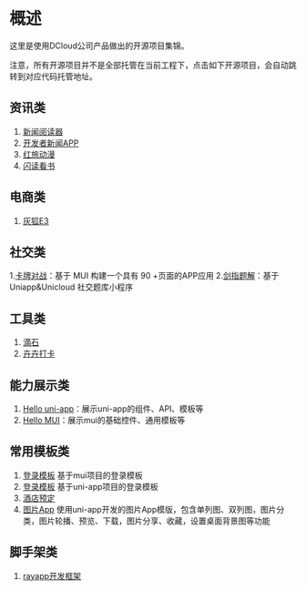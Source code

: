 # 概述
这里是使用DCloud公司产品做出的开源项目集锦。

注意，所有开源项目并不是全部托管在当前工程下，点击如下开源项目，会自动跳转到对应代码托管地址。

## 资讯类
1. [新闻阅读器](https://github.com/dcloudio/casecode/tree/master/reader)   
2. [开发者新闻APP](https://github.com/xland/DeveloperNews)
3. [红旅动漫](https://github.com/tomoya92/hltmapp-mui)
4. [闪读看书](https://github.com/zuiyuewentian/Mui_ReadBook)

## 电商类
1. [灰狐E3](https://github.com/huihoo/e3-h5)  

## 社交类
1.[卡牌对战](https://github.com/EasyTuan/mui-kidApp)：基于 MUI 构建一个具有 90 +页面的APP应用
2.[剑指题解](https://github.com/swordCodePractice/InternetQuestionBank)：基于 Uniapp&Unicloud 社交题库小程序

## 工具类
1. [滴石](http://git.oschina.net/uikoo9/uikoo9-dishi)
2. [卉卉打卡](https://github.com/0312birdzhang/huihuisignin)

## 能力展示类
1. [Hello uni-app](https://github.com/dcloudio/uni-app/tree/master/examples/hello-uniapp)：展示uni-app的组件、API、模板等
2. [Hello MUI](https://github.com/dcloudio/mui/tree/master/examples/hello-mui)：展示mui的基础控件、通用模板等


## 常用模板类
1. [登录模板](https://github.com/dcloudio/mui/tree/master/examples/login) 基于mui项目的登录模板
2. [登录模板](https://github.com/dcloudio/uni-app/tree/master/examples/login-template) 基于uni-app项目的登录模板
3. [酒店预定](https://github.com/dcloudio/casecode/tree/master/hotel) 
4. [图片App](https://github.com/dcloudio/uni-app/tree/master/examples/image-template) 使用uni-app开发的图片App模版，包含单列图、双列图，图片分类，图片轮播、预览、下载，图片分享、收藏，设置桌面背景图等功能


## 脚手架类
1. [rayapp开发框架](https://github.com/dailc/hybrid_dcloud_rayapp)
